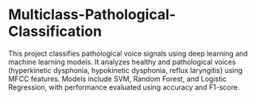 # Multiclass-Pathological-Classification
This project classifies pathological voice signals using deep learning and machine learning models. It analyzes healthy and pathological voices (hyperkinetic dysphonia, hypokinetic dysphonia, reflux laryngitis) using MFCC features. Models include SVM, Random Forest, and Logistic Regression, with performance evaluated using accuracy and F1-score.
